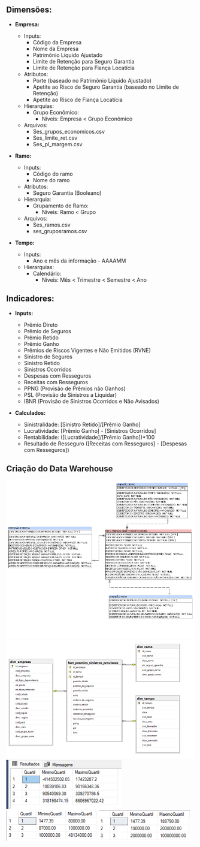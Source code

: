 ## Dimensões:
- **Empresa:**
    - Inputs:
        - Código da Empresa
        - Nome da Empresa
        - Patrimônio Líquido Ajustado
        - Limite de Retenção para Seguro Garantia
        - Limite de Retenção para Fiança Locatícia
    - Atributos:
        - Porte (baseado no Patrimônio Líquido Ajustado)
        - Apetite ao Risco de Seguro Garantia (baseado no Limite de Retenção)
        - Apetite ao Risco de Fiança Locatícia
    - Hierarquias:
        - Grupo Econômico:
            - Níveis: Empresa < Grupo Econômico
    - Arquivos:
        - Ses_grupos_economicos.csv
        - Ses_limite_ret.csv
        - Ses_pl_margem.csv

- **Ramo:**
    - Inputs:
        - Código do ramo
        - Nome do ramo
    - Atributos:
        - Seguro Garantia (Booleano)
    - Hierarquia:
        - Grupamento de Ramo:
            - Níveis: Ramo < Grupo
    - Arquivos:
        - Ses_ramos.csv
        - ses_gruposramos.csv

- **Tempo:**
    - Inputs:
        - Ano e mês da informação - AAAAMM
    - Hierarquias:
        - Calendário:
            - Níveis: Mês < Trimestre < Semestre < Ano

## Indicadores:
- **Inputs:**
    - Prêmio Direto
    - Prêmio de Seguros
    - Prêmio Retido
    - Prêmio Ganho
    - Prêmios de Riscos Vigentes e Não Emitidos (RVNE)
    - Sinistro de Seguros
    - Sinistro Retido
    - Sinistros Ocorridos
    - Despesas com Resseguros
    - Receitas com Resseguros
    - PPNG (Provisão de Prêmios não Ganhos)
    - PSL (Provisão de Sinistros a Liquidar)
    - IBNR (Provisão de Sinistros Ocorridos e Não Avisados)

- **Calculados:**
    - Sinistralidade: [Sinistro Retido]/[Prêmio Ganho]
    - Lucratividade: [Prêmio Ganho] - [Sinistros Ocorridos]
    - Rentabilidade: ([Lucratividade]/[Prêmio Ganho])*100
    - Resultado de Resseguro ([Receitas com Resseguros] - [Despesas com Resseguros])

## Criação do Data Warehouse
![Esquema Power Architect](images\dw_schema_power_architect.png)
![Esquema SQL Server](images\dw_schema_sql_server.png)
![Quartis Patrimônio Líquido](images\quartis_pl.png)
![Quartis Fiança Locatícia](images\quartis_fian_loc.png)
![Quartis Seguro Garantia](images\quartis_seg_garantia.png)